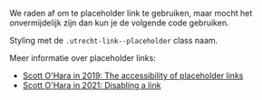 <!-- @license CC0-1.0 -->

<!-- markdownlint-disable MD041 -->

We raden af om te placeholder link te gebruiken, maar mocht het onvermijdelijk zijn dan kun je de volgende code gebruiken.

Styling met de `.utrecht-link--placeholder` class naam.

Meer informatie over placeholder links:

- [Scott O'Hara in 2019: The accessibility of placeholder links](https://www.scottohara.me/note/2019/07/17/placeholder-link.html)
- [Scott O'Hara in 2021: Disabling a link](https://www.scottohara.me/blog/2021/05/28/disabled-links.html)
